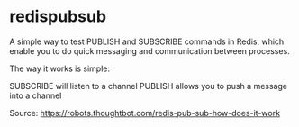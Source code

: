 # redispubsub

A simple way to test PUBLISH and SUBSCRIBE commands in Redis, which enable you to do 
quick messaging and communication between processes. 

The way it works is simple:

SUBSCRIBE will listen to a channel
PUBLISH allows you to push a message into a channel

Source: https://robots.thoughtbot.com/redis-pub-sub-how-does-it-work
